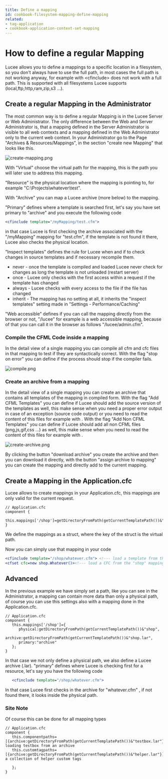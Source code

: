 ```yaml
---
title: Define a mapping
id: cookbook-filesystem-mapping-define-mapping
related:
- tag-application
- cookbook-application-context-set-mapping
---
```


# How to define a regular Mapping #

Lucee allows you to define a mappings to a specific location in a filesystem, so you don't always have to use the full path, in most cases the full path is not working anyway, for example with &LT;cfinclude&GT; does not work with a full path.
This is supported with all filesystems Lucee supports (local,ftp,http,ram,zip,s3 ...).

## Create a regular Mapping in the Administrator ##

The most common way is to define a regular Mapping is in the Lucee Server or Web Administrator.
The only difference between the Web and Server Administrator is, that a mapping defined in the Server Administrator is visible to all web contexts and a mapping defined in the Web Administrator only to the current web context.
In your Administrator go to the Page "Archives & Resources/Mappings", in the section "create new Mapping" that looks like this.

![create-mapping.png](https://bitbucket.org/repo/rX87Rq/images/4035761629-create-mapping.png)

With "Virtual" choose the virtual path for the mapping, this is the path you will later use to address this mapping.

"Resource" is the physical location where the mapping is pointing to, for example "C:\Projects\whatever\test".

With "Archive" you can map a Lucee archive (more below) to the mapping.

"Primary" defines where a template is searched first, let's say you have set primary to "archive" and you execute the following code

```coldfusion
<cfinclude template="/myMapping/test.cfm">
```
in that case Lucee is first checking the archive associated with the "/myMapping" mapping for "test.cfm", if the template is not found it there, Lucee also checks the physical location.

"Inspect templates" defines the rule for Lucee when and if to check changes in source templates and if necessary recompile them.

* never - once the template is compiled and loaded Lucee never check for changes as long the template is not unloaded (restart server)
* once - Lucee only checks with the first access within a request if the template has changed
* always - Lucee checks with every access to the file if the file has changed
* inherit - The mapping has no setting at all, it inherits the "inspect templates" setting made in "Settings - Performance/Caching"

"Web accessible" defines if you can call the mapping directly from the browser or not, "/lucee" for example is a web accessible mapping, because of that you can call it in the browser as follows "/lucee/admin.cfm".

### Compile the CFML Code inside a mapping ###

In the detail view of a single mapping you can compile all cfm and cfc files in that mapping to test if they are syntactically correct. With the flag "stop on error" you can define if the process should stop if the compiler fails.

![compile.png](https://bitbucket.org/repo/rX87Rq/images/362153996-compile.png)

### Create an archive from a mapping ###

In the detail view of a single mapping you can create an archive that contains all templates of the mapping in compiled form.
With the flag "Add CFML Templates" you can define if Lucee should add the source version of the templates as well, this make sense when you need a proper error output in case of an  exception (source code output) or you need to read the content of this files for example with <cffile>.
With the flag "Add Non CFML Templates"  you can define if Lucee should add all non CFML files (png,js,gif,css ...) as well, this make sense when you need to read the content of this files for example with <cffile>.

![create-archive.png](https://bitbucket.org/repo/rX87Rq/images/2720116188-create-archive.png)

By clicking the button "download archive" you create the archive and then you can download it directly, with the button "assign archive to mapping" you can create the mapping and directly add to the current mapping.

## Create a Mapping in the Application.cfc ##

Lucee allows to create mappings in your Application.cfc, this mappings are only valid for the current request.

```cfs
// Application.cfc
component {
    this.mappings['/shop']=getDirectoryFromPath(getCurrentTemplatePath())&"shop";
}
```
We define the mappings as a struct, where the key of the struct is the virtual path.

Now you can simply use that mapping in your code

```coldfusion
<cfinclude template="/shop/whatever.cfm"> <!--- load a template from the "shop" mapping --->
<cfset cfc=new shop.Whatever()><!--- load a CFC from the "shop" mapping (see also "this.componentpaths" for handling components)  --->
```

## Advanced ##

In the previous example we have simply set a path, like you can see in the Administrator, a mapping can contain more data than only a physical path, of course you can use this settings also with a mapping done in the Application.cfc.

```cfs
// Application.cfc
component {
   this.mappings['/shop']={
      physical:getDirectoryFromPath(getCurrentTemplatePath())&"shop",
      archive:getDirectoryFromPath(getCurrentTemplatePath())&"shop.lar",
      primary:"archive"
   };
}
```
In that case we not only define a physical path, we also define a Lucee archive (.lar). "primary" defines where Lucee is checking first for a resource, let's say you have the following code

```coldfusion
   <cfinclude template="/shop/whatever.cfm">
```
In that case Lucee first checks in the archive for "whatever.cfm" , if not found there, it looks inside the physical path.

### Site Note ###

Of course this can be done for all mapping types

```cfs
// Application.cfc
component {
   this.componentpaths=[{archive:getDirectoryFromPath(getCurrentTemplatePath())&"testbox.lar"}];// loading testbox from an archive
   this.customtagpaths=[{archive:getDirectoryFromPath(getCurrentTemplatePath())&"helper.lar"}];// a collection of helper custom tags

   };
}
```
